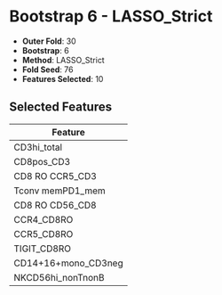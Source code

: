 # Bootstrap 6 - LASSO_Strict

- **Outer Fold**: 30
- **Bootstrap**: 6
- **Method**: LASSO_Strict
- **Fold Seed**: 76
- **Features Selected**: 10

## Selected Features

| Feature |
|---------|
| CD3hi_total |
| CD8pos_CD3 |
| CD8 RO CCR5_CD3 |
| Tconv memPD1_mem |
| CD8 RO CD56_CD8 |
| CCR4_CD8RO |
| CCR5_CD8RO |
| TIGIT_CD8RO |
| CD14+16+mono_CD3neg |
| NKCD56hi_nonTnonB |
